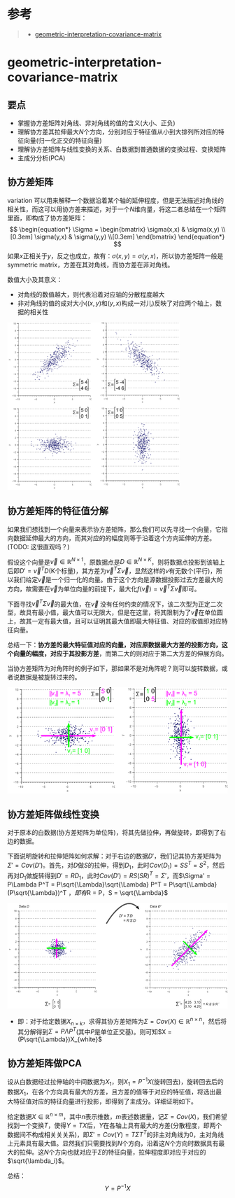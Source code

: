 参考
====

> - [geometric-interpretation-covariance-matrix](https://www.visiondummy.com/2014/04/geometric-interpretation-covariance-matrix/)

geometric-interpretation-covariance-matrix
==========================================

要点
----

- 掌握协方差矩阵对角线、非对角线的值的含义(大小、正负)
- 理解协方差其拉伸最大$N$个方向，分别对应于特征值从小到大排列所对应的特征向量(归一化正交的特征向量)
- 理解协方差矩阵与线性变换的关系、白数据到普通数据的变换过程、变换矩阵
- 主成分分析(PCA)

协方差矩阵
----------

variation 可以用来解释一个数据沿着某个轴的延伸程度，但是无法描述对角线的相关性，而这可以用协方差来描述，对于一个$N$维向量，将这二者总结在一个矩阵里面，即构成了协方差矩阵：
$$
\begin{equation*} \Sigma = \begin{bmatrix} \sigma(x,x) & \sigma(x,y) \\[0.3em] \sigma(y,x) & \sigma(y,y) \\[0.3em] \end{bmatrix} \end{equation*}
$$
如果$x$正相关于$y$，反之也成立，故有：$\sigma(x,y) = \sigma(y,x)$，所以协方差矩阵一般是 symmetric matrix，方差在其对角线，而协方差在非对角线。

数值大小及其意义：

- 对角线的数值越大，则代表沿着对应轴的分散程度越大
- 非对角线的值的成对大小($(x, y)$和$(y, x)$构成一对儿)反映了对应两个轴上，数据的相关性

<img src="1.协方差的几何解释.assets/covariances.png" alt="The spread of the data is defined by its covariance matrix" style="zoom:80%;" />

协方差矩阵的特征值分解
----------------------

如果我们想找到一个向量来表示协方差矩阵，那么我们可以先寻找一个向量，它指向数据延伸最大的方向，而其对应的的幅度则等于沿着这个方向延伸的方差。(TODO: 这很直观吗？)

假设这个向量是$\vec{v}\in \mathbb{R}^{N\times 1}$，原数据点是$D \in \mathbb{R}^{N\times K}$，则将数据点投影到该轴上后即$D' = \vec{v}^T D$(K个标量)，其方差为$\vec{v}^T \Sigma \vec{v}$，显然这样的$v$有无数个(平行)，所以我们给定$\vec v$是一个归一化的向量。由于这个方向是源数据投影过去方差最大的方向，故需要在$\vec v$为单位向量的前提下，最大化$f(\vec v) = \vec{v}^T \Sigma \vec{v}$即可。

下面寻找$\vec{v}^T \Sigma \vec{v}$的最大值，在$\vec v$ 没有任何约束的情况下，该二次型为正定二次型，故具有最小值，最大值可以无限大，但是在这里，将其限制为了$\vec v$在单位圆上，故其一定有最大值，且可以证明其最大值即最大特征值、对应的取值即对应特征向量。

总结一下：**协方差的最大特征值对应的向量，对应原数据最大方差的投影方向，这个向量的幅度，对应于其投影方差**，而第二大的则对应于第二大方差的伸展方向。

当协方差矩阵为对角阵时的例子如下，那如果不是对角阵呢？则可以旋转数据，或者说数据是被旋转过来的。

<img src="1.协方差的几何解释.assets/eigenvectors.png" style="zoom:80%;" />

协方差矩阵做线性变换
--------------------

对于原本的白数据(协方差矩阵为单位阵)，将其先做拉伸，再做旋转，即得到了右边的数据。

下面说明旋转和拉伸矩阵如何求解：对于右边的数据$D'$，我们记其协方差矩阵为$\Sigma' = Cov(D')$。首先，对$D$做$S$的拉伸，得到$D_1$，此时$Cov(D_1) = SS^T = S^2$，然后再对$D_1$做旋转得到$D' = RD_1$，此时$Cov(D') = RS(SR)^T=\Sigma'$，而$\Sigma' = P\Lambda P^T = P\sqrt{\Lambda}\sqrt{\Lambda} P^T = P\sqrt{\Lambda}(P\sqrt{\Lambda})^T $，即有$R = P$，$S = \sqrt{\Lambda}$ 

<img src="1.协方差的几何解释.assets/lineartrans.png" alt="The covariance matrix represents a linear transformation of the original data" style="zoom:80%;" />

- 即：对于给定数据$X_{n\times k}$，求得其协方差矩阵为$\Sigma = Cov(X) \in \mathbb{R}^{n\times n}$，然后将其分解得到$\Sigma= P\Lambda P^T$(其中$P$是单位正交基)。则可知$X = (P\sqrt{\Lambda})X_{white}$

协方差矩阵做PCA
---------------

设从白数据经过拉伸轴的中间数据为$X_1$，则$X_1=P^{-1}X$(旋转回去)，旋转回去后的数据$X_1$，在各个方向具有最大的方差，且方差的值等于对应的特征值，将选出最大特征值对应的特征向量进行投影，即得到了主成分。详细证明如下。

给定数据$X \in \mathbb{R}^{n\times m}$，其中$n$表示维数，$m$表述数据量，记$\Sigma = Cov(X)$，我们希望找到一个变换$T$，使得$Y = TX$后，$Y$在各轴上具有最大的方差(分散程度，即两个数据间不构成相关关关系)，即$\Sigma' = Cov(Y)= T\Sigma T^T$的非主对角线为0，主对角线上元素具有最大值。显然我们只需要找到$N$个方向，沿着这$N$个方向时数据具有最大的拉伸。这$N$个方向也就对应于$\Sigma$的特征向量，拉伸程度即对应于对应的$\sqrt{\lambda_i}$。

总结：
$$
Y = P^{-1}X
$$
